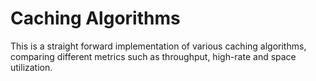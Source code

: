 # Caching Algorithms

This is a straight forward implementation of various caching algorithms, comparing different metrics such as throughput, high-rate and space utilization.
